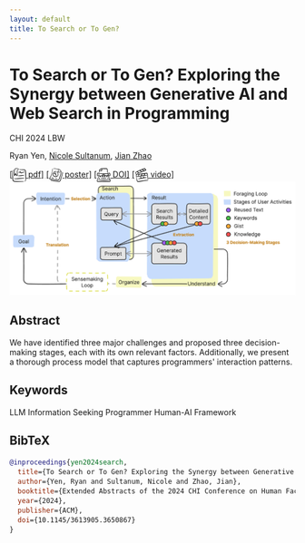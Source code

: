 ```yaml
---
layout: default
title: To Search or To Gen?
---
```


# To Search or To Gen? Exploring the Synergy between Generative AI and Web Search in Programming

<div class="publication-meta">
  <p class="conference">CHI 2024 LBW</p>
  <p class="authors">
    <span class="author-self">Ryan Yen</span>, 
    <a href="https://nicksultanum.github.io/web/" target="_blank">Nicole Sultanum</a>, 
    <a href="https://www.jeffjianzhao.com/" target="_blank">Jian Zhao</a>
  </p>
  <div class="publication-links">
    <a href="/assets/papers/SearchNGen.pdf" target="_blank">[<img src="/assets/images/icons/bookmark-doc.svg" alt="Bookmark Document Icon" style="width: 24px; height: 24px; vertical-align: middle;"> pdf]</a>
    <a href="/assets/papers/SearchGen_poster.pdf" target="_blank">[<img src="/assets/images/icons/file-text-graph.svg" alt="Poster Icon" style="width: 24px; height: 24px; vertical-align: middle;"> poster]</a>
    <a href="https://doi.org/10.1145/3613905.3650867" target="_blank">[<img src="/assets/images/icons/typewritter.svg" alt="TypeWritter Icon" style="width: 24px; height: 24px; vertical-align: middle;"> DOI]</a>
    <a href="https://www.youtube.com/watch?v=PQ8wmIQ6iNk" target="_blank">[<img src="/assets/images/icons/movie-clapboard.svg" alt="Movie Clapboard Icon" style="width: 24px; height: 24px; vertical-align: middle;"> video]</a>
  </div>
</div>

<div class="publication-image">
  <img src="/assets/images/papers/searchngen.png" alt="To Search or To Gen? Exploring the Synergy between Generative AI and Web Search in Programming" />
</div>

## Abstract

We have identified three major challenges and proposed three decision-making stages, each with its own relevant factors. Additionally, we present a thorough process model that captures programmers' interaction patterns.

## Keywords

<div class="keywords">
  <span class="keyword">LLM</span>
  <span class="keyword">Information Seeking</span>
  <span class="keyword">Programmer</span>
  <span class="keyword research-line">Human-AI</span>
  <span class="keyword contribution">Framework</span>
</div>

## BibTeX

```bibtex
@inproceedings{yen2024search,
  title={To Search or To Gen? Exploring the Synergy between Generative AI and Web Search in Programming},
  author={Yen, Ryan and Sultanum, Nicole and Zhao, Jian},
  booktitle={Extended Abstracts of the 2024 CHI Conference on Human Factors in Computing Systems},
  year={2024},
  publisher={ACM},
  doi={10.1145/3613905.3650867}
}
``` 